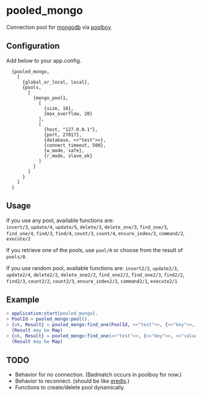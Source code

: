 # pooled_mongo

Connection pool for [mongodb](https://github.com/comtihon/mongodb-erlang) via [poolboy](https://github.com/devinus/poolboy).

## Configuration

Add below to your app.config.

```
  {pooled_mongo,
    [
      {global_or_local, local},
      {pools,
        [
          {mongo_pool1,
            [
              {size, 10},
              {max_overflow, 20}
            ],
            [
              {host, "127.0.0.1"},
              {port, 27017},
              {database, <<"test">>},
              {connect_timeout, 500},
              {w_mode, safe},
              {r_mode, slave_ok}
            ]
          }
        ]
      }
    ]
  }
```

## Usage

If you use any pool, available functions are:  
`insert/3`, `update/4`, `update/5`, `delete/3`, `delete_one/3`, `find_one/3`, `find_one/4`, `find/3`, `find/4`, `count/3`, `count/4`, `ensure_index/3`, `command/2`, `execute/2`

If you retrieve one of the pools, use `pool/0` or choose from the result of `pools/0`.

If you use random pool, available functions are:
`insert2/2`, `update2/3`, `update2/4`, `delete2/2`, `delete_one2/2`, `find_one2/2`, `find_one2/3`, `find2/2`, `find2/3`, `count2/2`, `count2/3`, `ensure_index2/2`, `command2/1`, `execute2/1`

## Example

```erlang
> application:start(pooled_mongo).
> PoolId = pooled_mongo:pool().
> {ok, Result} = pooled_mongo:find_one(PoolId, <<"test">>, {<<"key">>, <<"value">>}).
  (Result may be Map)
> {ok, Result} = pooled_mongo:find_one(<<"test">>, {<<"key">>, <<"value">>}).
  (Result may be Map)
```  

## TODO

* Behavior for no connection. (Badmatch occurs in poolboy for now.)
* Behavior to reconnect. (should be like [eredis](https://github.com/wooga/eredis).)
* Functions to create/delete pool dynamically.
